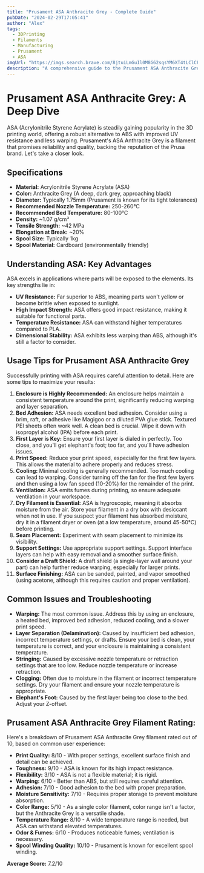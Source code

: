 ```yaml
---
title: "Prusament ASA Anthracite Grey - Complete Guide"
pubDate: "2024-02-29T17:05:41"
author: "Alex"
tags:
  - 3DPrinting
  - Filaments
  - Manufacturing
  - Prusament
  - ASA
imgUrl: "https://imgs.search.brave.com/8jtuiLmGuIl0M8G62sqsYM6XT4tLClCFTFBO6oFRKto/rs:fit:860:0:0:0/g:ce/aHR0cHM6Ly9pbWFn/ZXMtbmEuc3NsLWlt/YWdlcy1hbWF6b24u/Y29tL2ltYWdlcy9J/Lzcxdzh2OGkwdjZM/LmpwZw"
description: "A comprehensive guide to the Prusament ASA Anthracite Grey, covering specifications, usage tips, and comparisons with similar products."
---
```


# Prusament ASA Anthracite Grey: A Deep Dive

ASA (Acrylonitrile Styrene Acrylate) is steadily gaining popularity in the 3D printing world, offering a robust alternative to ABS with improved UV resistance and less warping. Prusament's ASA Anthracite Grey is a filament that promises reliability and quality, backing the reputation of the Prusa brand. Let's take a closer look.

## Specifications

*   **Material:** Acrylonitrile Styrene Acrylate (ASA)
*   **Color:** Anthracite Grey (A deep, dark grey, approaching black)
*   **Diameter:** Typically 1.75mm (Prusament is known for its tight tolerances)
*   **Recommended Nozzle Temperature:** 250-260°C
*   **Recommended Bed Temperature:** 80-100°C
*   **Density:** ~1.07 g/cm³
*   **Tensile Strength:** ~42 MPa
*   **Elongation at Break:** ~20%
*   **Spool Size:** Typically 1kg
*   **Spool Material:** Cardboard (environmentally friendly)

## Understanding ASA: Key Advantages

ASA excels in applications where parts will be exposed to the elements. Its key strengths lie in:

*   **UV Resistance:** Far superior to ABS, meaning parts won't yellow or become brittle when exposed to sunlight.
*   **High Impact Strength:** ASA offers good impact resistance, making it suitable for functional parts.
*   **Temperature Resistance:** ASA can withstand higher temperatures compared to PLA.
*   **Dimensional Stability:** ASA exhibits less warping than ABS, although it's still a factor to consider.

## Usage Tips for Prusament ASA Anthracite Grey

Successfully printing with ASA requires careful attention to detail. Here are some tips to maximize your results:

1.  **Enclosure is Highly Recommended:** An enclosure helps maintain a consistent temperature around the print, significantly reducing warping and layer separation.
2.  **Bed Adhesion:** ASA needs excellent bed adhesion. Consider using a brim, raft, or adhesive like Magigoo or a diluted PVA glue stick. Textured PEI sheets often work well. A clean bed is crucial. Wipe it down with isopropyl alcohol (IPA) before each print.
3.  **First Layer is Key:** Ensure your first layer is dialed in perfectly. Too close, and you'll get elephant's foot; too far, and you'll have adhesion issues.
4.  **Print Speed:** Reduce your print speed, especially for the first few layers. This allows the material to adhere properly and reduces stress.
5.  **Cooling:** Minimal cooling is generally recommended. Too much cooling can lead to warping. Consider turning off the fan for the first few layers and then using a low fan speed (10-20%) for the remainder of the print.
6.  **Ventilation:** ASA emits fumes during printing, so ensure adequate ventilation in your workspace.
7.  **Dry Filament is Essential:** ASA is hygroscopic, meaning it absorbs moisture from the air. Store your filament in a dry box with desiccant when not in use. If you suspect your filament has absorbed moisture, dry it in a filament dryer or oven (at a low temperature, around 45-50°C) before printing.
8.  **Seam Placement:** Experiment with seam placement to minimize its visibility.
9.  **Support Settings:** Use appropriate support settings. Support interface layers can help with easy removal and a smoother surface finish.
10. **Consider a Draft Shield:** A draft shield (a single-layer wall around your part) can help further reduce warping, especially for larger prints.
11. **Surface Finishing:** ASA can be sanded, painted, and vapor smoothed (using acetone, although this requires caution and proper ventilation).

## Common Issues and Troubleshooting

*   **Warping:** The most common issue. Address this by using an enclosure, a heated bed, improved bed adhesion, reduced cooling, and a slower print speed.
*   **Layer Separation (Delamination):** Caused by insufficient bed adhesion, incorrect temperature settings, or drafts. Ensure your bed is clean, your temperature is correct, and your enclosure is maintaining a consistent temperature.
*   **Stringing:** Caused by excessive nozzle temperature or retraction settings that are too low. Reduce nozzle temperature or increase retraction.
*   **Clogging:** Often due to moisture in the filament or incorrect temperature settings. Dry your filament and ensure your nozzle temperature is appropriate.
*   **Elephant's Foot:** Caused by the first layer being too close to the bed. Adjust your Z-offset.

## Prusament ASA Anthracite Grey Filament Rating:

Here's a breakdown of Prusament ASA Anthracite Grey filament rated out of 10, based on common user experience:

*   **Print Quality:** 8/10 - With proper settings, excellent surface finish and detail can be achieved.
*   **Toughness:** 9/10 - ASA is known for its high impact resistance.
*   **Flexibility:** 3/10 - ASA is not a flexible material; it is rigid.
*   **Warping:** 6/10 - Better than ABS, but still requires careful attention.
*   **Adhesion:** 7/10 - Good adhesion to the bed with proper preparation.
*   **Moisture Sensitivity:** 7/10 - Requires proper storage to prevent moisture absorption.
*   **Color Range:** 5/10 - As a single color filament, color range isn't a factor, but the Anthracite Grey is a versatile shade.
*   **Temperature Range:** 8/10 - A wide temperature range is needed, but ASA can withstand elevated temperatures.
*   **Odor & Fumes:** 6/10 - Produces noticeable fumes; ventilation is necessary.
*   **Spool Winding Quality:** 10/10 - Prusament is known for excellent spool winding.

**Average Score:** 7.2/10

